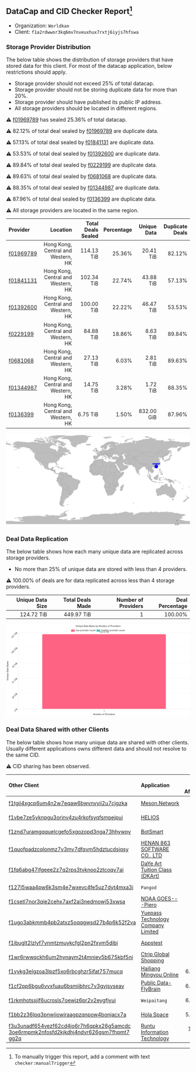 ## DataCap and CID Checker Report[^1]
 - Organization: `Worldkan`
 - Client: `f1a2rdwwor3kq6mv7nveuxhux7rxtj6iyjs7hfswa`
### Storage Provider Distribution
The below table shows the distribution of storage providers that have stored data for this client.
For most of the datacap application, below restrictions should apply.
 - Storage provider should not exceed 25% of total datacap.
 - Storage provider should not be storing duplicate data for more than 20%.
 - Storage provider should have published its public IP address.
 - All storage providers should be located in different regions.

⚠️ [f01969789](https://filfox.info/en/address/f01969789) has sealed 25.36% of total datacap.

⚠️ 82.12% of total deal sealed by [f01969789](https://filfox.info/en/address/f01969789) are duplicate data.

⚠️ 57.13% of total deal sealed by [f01841131](https://filfox.info/en/address/f01841131) are duplicate data.

⚠️ 53.53% of total deal sealed by [f01392600](https://filfox.info/en/address/f01392600) are duplicate data.

⚠️ 89.84% of total deal sealed by [f0229199](https://filfox.info/en/address/f0229199) are duplicate data.

⚠️ 89.63% of total deal sealed by [f0681068](https://filfox.info/en/address/f0681068) are duplicate data.

⚠️ 88.35% of total deal sealed by [f01344987](https://filfox.info/en/address/f01344987) are duplicate data.

⚠️ 87.96% of total deal sealed by [f0136399](https://filfox.info/en/address/f0136399) are duplicate data.

⚠️ All storage providers are located in the same region.

| Provider                                              |                           Location | Total Deals Sealed | Percentage | Unique Data | Duplicate Deals |
| :---------------------------------------------------- | ---------------------------------: | -----------------: | ---------: | ----------: | --------------: |
| [f01969789](https://filfox.info/en/address/f01969789) | Hong Kong, Central and Western, HK |         114.13 TiB |     25.36% |   20.41 TiB |          82.12% |
| [f01841131](https://filfox.info/en/address/f01841131) | Hong Kong, Central and Western, HK |         102.34 TiB |     22.74% |   43.88 TiB |          57.13% |
| [f01392600](https://filfox.info/en/address/f01392600) | Hong Kong, Central and Western, HK |         100.00 TiB |     22.22% |   46.47 TiB |          53.53% |
| [f0229199](https://filfox.info/en/address/f0229199)   | Hong Kong, Central and Western, HK |          84.88 TiB |     18.86% |    8.63 TiB |          89.84% |
| [f0681068](https://filfox.info/en/address/f0681068)   | Hong Kong, Central and Western, HK |          27.13 TiB |      6.03% |    2.81 TiB |          89.63% |
| [f01344987](https://filfox.info/en/address/f01344987) | Hong Kong, Central and Western, HK |          14.75 TiB |      3.28% |    1.72 TiB |          88.35% |
| [f0136399](https://filfox.info/en/address/f0136399)   | Hong Kong, Central and Western, HK |           6.75 TiB |      1.50% |  832.00 GiB |          87.96% |

![Provider Distribution](https://raw.githubusercontent.com/data-preservation-programs/filplus-checker-assets/main/filecoin-project/filecoin-plus-large-datasets/issues/902/1671007577409.png)
### Deal Data Replication
The below table shows how each many unique data are replicated across storage providers.
- No more than 25% of unique data are stored with less than 4 providers.

⚠️ 100.00% of deals are for data replicated across less than 4 storage providers.

| Unique Data Size | Total Deals Made | Number of Providers | Deal Percentage |
| ---------------: | ---------------: | ------------------: | --------------: |
|       124.72 TiB |       449.97 TiB |                   1 |         100.00% |

![Replication Distribution](https://raw.githubusercontent.com/data-preservation-programs/filplus-checker-assets/main/filecoin-project/filecoin-plus-large-datasets/issues/902/1671007578463.png)
### Deal Data Shared with other Clients
The below table shows how many unique data are shared with other clients.
Usually different applications owns different data and should not resolve to the same CID.

⚠️ CID sharing has been observed.

| Other Client                                                                                                                                                                                                              | Application                                                                                                       | Total Deals Affected | Unique CIDs |        Verifier |
| :------------------------------------------------------------------------------------------------------------------------------------------------------------------------------------------------------------------------ | :---------------------------------------------------------------------------------------------------------------- | -------------------: | ----------: | --------------: |
| [f1tgii4xgcp6um4n2w7eqaw6bwvnvyii2u7cjgzka](https://filfox.info/en/address/f1tgii4xgcp6um4n2w7eqaw6bwvnvyii2u7cjgzka)                                                                                                     | [Meson\.Network ](https://github.com/filecoin-project/filecoin-plus-large-datasets/issues/187)                    |            65.88 TiB |         199 | LDN v3 multisig |
| [f1vbe7ze5yknpgu3orinv4zu4rkofsyqfsmpejpui](https://filfox.info/en/address/f1vbe7ze5yknpgu3orinv4zu4rkofsyqfsmpejpui)                                                                                                     | [HELIOS](https://github.com/filecoin-project/filecoin-plus-large-datasets/issues/305)                             |            59.44 TiB |         193 | LDN v3 multisig |
| [f1znd7uramgqquelcgefo5xgozopd3nga73hhywpy](https://filfox.info/en/address/f1znd7uramgqquelcgefo5xgozopd3nga73hhywpy)                                                                                                     | [BotSmart ](https://github.com/filecoin-project/filecoin-plus-large-datasets/issues/373)                          |            58.22 TiB |         241 | LDN v3 multisig |
| [f1quofpadzcqlonmz7v3mv7dfqvm5hdztucdsjqsy](https://filfox.info/en/address/f1quofpadzcqlonmz7v3mv7dfqvm5hdztucdsjqsy)                                                                                                     | [HENAN 863 SOFTWARE CO\., LTD](https://github.com/filecoin-project/filecoin-plus-large-datasets/issues/468)       |            40.78 TiB |         119 | LDN v3 multisig |
| [f1fq6abg47ifgeee2z7q2rps3tvknoo2ztcoqy7ai](https://filfox.info/en/address/f1fq6abg47ifgeee2z7q2rps3tvknoo2ztcoqy7ai)                                                                                                     | [DaYe Art Tuition Class \(DKArt\) ](https://github.com/filecoin-project/filecoin-plus-large-datasets/issues/888)  |            30.50 TiB |         211 | LDN v3 multisig |
| [f127l5waa4pw6k3sm4e7wxevc4fe5uz7dyt4mxa3i](https://filfox.info/en/address/f127l5waa4pw6k3sm4e7wxevc4fe5uz7dyt4mxa3i)                                                                                                     | `Pangod`                                                                                                          |            23.66 TiB |         144 | LDN v3 multisig |
| [f1csetl7nor3qie2cehx7axf2ai3nedmowj53xwsa](https://filfox.info/en/address/f1csetl7nor3qie2cehx7axf2ai3nedmowj53xwsa)                                                                                                     | [NOAA GOES\-\-\-Piero](https://github.com/filecoin-project/filecoin-plus-large-datasets/issues/1112)              |            20.72 TiB |         186 | LDN v3 multisig |
| [f1ugo3abkmmb4pb2atxz5oqqgwsd27b4p6k52f2va](https://filfox.info/en/address/f1ugo3abkmmb4pb2atxz5oqqgwsd27b4p6k52f2va)                                                                                                     | [Yuepass Technology Company Limited](https://github.com/filecoin-project/filecoin-plus-large-datasets/issues/429) |            19.19 TiB |         136 | LDN v3 multisig |
| [f1ibuglt2lzlyf7vnmtzmuykcfgl2pn2fxym5dibi](https://filfox.info/en/address/f1ibuglt2lzlyf7vnmtzmuykcfgl2pn2fxym5dibi)                                                                                                     | [Appstest](https://github.com/filecoin-project/filecoin-plus-large-datasets/issues/346)                           |            15.69 TiB |         132 | LDN v3 multisig |
| [f1wr6rwwqckh6um2hynaym2t4mniev5b675kbf5ni](https://filfox.info/en/address/f1wr6rwwqckh6um2hynaym2t4mniev5b675kbf5ni)                                                                                                     | [Ctrip Global Shopping](https://github.com/filecoin-project/filecoin-plus-large-datasets/issues/303)              |            13.81 TiB |          75 | LDN v3 multisig |
| [f1vykg3elgzoa3lpzf5xo6rbcghzr5ifat757mucq](https://filfox.info/en/address/f1vykg3elgzoa3lpzf5xo6rbcghzr5ifat757mucq)                                                                                                     | [Hailiang Mingyou Online](https://github.com/filecoin-project/filecoin-plus-large-datasets/issues/51)             |             6.72 TiB |          47 |        LDN # 51 |
| [f1cf2pp6bgu6vvxfuau6bsmiibhrc7v3gvjsyseay](https://filfox.info/en/address/f1cf2pp6bgu6vvxfuau6bsmiibhrc7v3gvjsyseay)                                                                                                     | [Public Data\-FlyBrain](https://github.com/filecoin-project/filecoin-plus-large-datasets/issues/1013)             |             6.25 TiB |          42 | LDN v3 multisig |
| [f1rkmhotssjif6ucrosls7oewjz6pr2v2eygfjyui](https://filfox.info/en/address/f1rkmhotssjif6ucrosls7oewjz6pr2v2eygfjyui)                                                                                                     | `Weipaitang`                                                                                                      |             6.09 TiB |          27 | LDN v3 multisig |
| [f1bb2z36lpq3pnwiiowiraagpzqnpow4bonjacx7a](https://filfox.info/en/address/f1bb2z36lpq3pnwiiowiraagpzqnpow4bonjacx7a)                                                                                                     | [Hola Space](https://github.com/filecoin-project/filecoin-plus-large-datasets/issues/362)                         |             5.00 TiB |          16 | LDN v3 multisig |
| [f3u3unadf654vezf62cd4jo6r7h6qpkx26g5amcdc<br/>3oe6rmpmk2nfosfd2kjkdhj4ndvr626gsm7fhpmt7<br/>gg2q](https://filfox.info/en/address/f3u3unadf654vezf62cd4jo6r7h6qpkx26g5amcdc3oe6rmpmk2nfosfd2kjkdhj4ndvr626gsm7fhpmt7gg2q) | [Runtu Information Technology](https://github.com/filecoin-project/filecoin-plus-client-onboarding/issues/1150)   |           192.00 GiB |           1 |       Steven Li |

[^1]: To manually trigger this report, add a comment with text `checker:manualTrigger`
